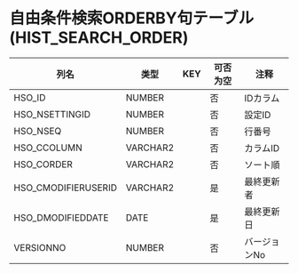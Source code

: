 # 自由条件検索ORDERBY句テーブル(HIST_SEARCH_ORDER)
| 列名   | 类型   | KEY  | 可否为空 | 注释   |
| ---- | ---- | ---- | ---- | ---- |
|HSO_ID|NUMBER||否|IDカラム|
|HSO_NSETTINGID|NUMBER||否|設定ID|
|HSO_NSEQ|NUMBER||否|行番号|
|HSO_CCOLUMN|VARCHAR2||否|カラムID|
|HSO_CORDER|VARCHAR2||否|ソート順|
|HSO_CMODIFIERUSERID|VARCHAR2||是|最終更新者|
|HSO_DMODIFIEDDATE|DATE||是|最終更新日|
|VERSIONNO|NUMBER||否|バージョンNo|
